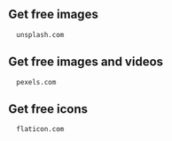 ## Get free images

      unsplash.com

## Get free images and videos

      pexels.com

## Get free icons

      flaticon.com
